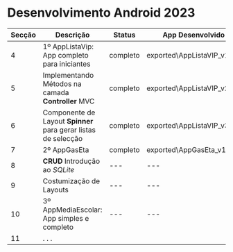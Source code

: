 # Desenvolvimento Android 2023

|Secção| Descrição                                                      |   Status    |      App Desenvolvido         |
|------|----------------------------------------------------------------|-------------|-------------------------------|
|   4  | 1º AppListaVip: App completo para iniciantes                   |  completo   |  exported\AppListaVIP_v1.zip  |
|   5  | Implementando Métodos na camada **Controller** MVC             |  completo   |  exported\AppListaVIP_v2.zip  |
|   6  | Componente de Layout **Spinner** para gerar listas de selecção |  completo   |  exported\AppListaVIP_v3.zip  |
|   7  | 2º AppGasEta                                                   |  completo   |  exported\AppGasEta_v1.zip    |
|   8  | **CRUD** Introdução ao *SQLite*                                |  ---   |       ---         |
|   9  | Costumização de Layouts                                        |  ---   |       ---         |
|  10  | 3º AppMediaEscolar: App simples e completo                     |  ---   |       ---         |
|  11  |  . . .
